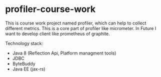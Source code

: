 # profiler-course-work
This is course work project named profiler, which can help to collect different metrics. This is a core part of profiler like micrometer.
In Future I want to develop client like prometheus of graphite.

Technology stack:
- Java 8 (Reflection Api, Platform managment tools)
- JDBC
- ByteBuddy
- Java EE (jax-rs)
